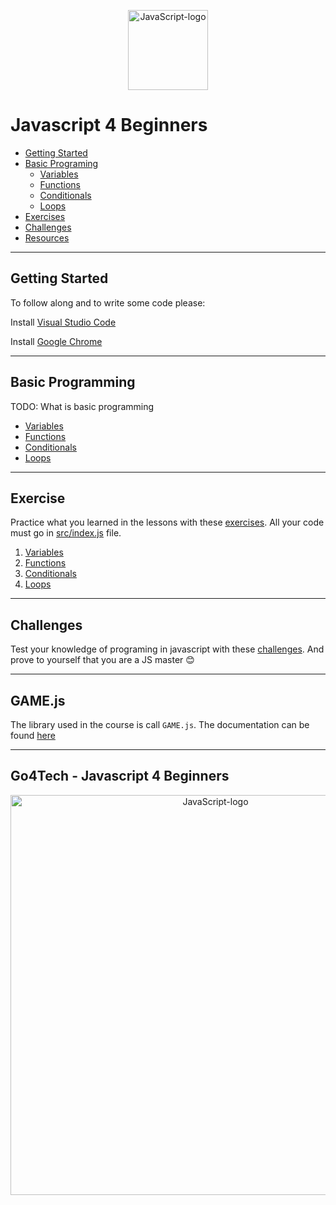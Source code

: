 <p align="center">
<a title="Ramaksoud2000 via Chris Williams [Public domain], via Wikimedia Commons" href="https://commons.wikimedia.org/wiki/File:JavaScript-logo.png"><img width="128" alt="JavaScript-logo" src="https://upload.wikimedia.org/wikipedia/commons/thumb/6/6a/JavaScript-logo.png/128px-JavaScript-logo.png"></a>
</p>

# Javascript 4 Beginners

- [Getting Started](#getting-started)
- [Basic Programing](Lessons/)
  - [Variables](Lessons/1.%20Variables.md)
  - [Functions](Lessons/2.%20Functions.md)
  - [Conditionals](Lessons/3.%20Conditionals.md)
  - [Loops](Lessons/4.%20Loops.md)
- [Exercises](Exercises/)
- [Challenges](Challenges/)
- [Resources](Resurces/)

---

## Getting Started

To follow along and to write some code please:

Install [Visual Studio Code](https://code.visualstudio.com/Download)

Install [Google Chrome](https://www.google.com/chrome/)

---

## Basic Programming

TODO: What is basic programming

  - [Variables](Lessons/1.%20Variables.md)
  - [Functions](Lessons/2.%20Functions.md)
  - [Conditionals](Lessons/3.%20Conditionals.md)
  - [Loops](Lessons/4.%20Loops.md)

---

## Exercise

Practice what you learned in the lessons with these [exercises](Exercises/). All your code must go in [src/index.js](src/index.js) file.

1. [Variables](Exercises/1.%20Variables.md)
2. [Functions](Exercises/2.%20Functions.md)
3. [Conditionals](Exercises/3.%20Conditionals.md)
4. [Loops](Exercises/4.%20Loops.md)

---

## Challenges

Test your knowledge of programing in javascript with these [challenges](Challenges/). And prove to yourself that you are a JS master 😊

---

## GAME.js

The library used in the course is call `GAME.js`. The documentation can be found [here](lib/documentation)

---

## Go4Tech - Javascript 4 Beginners

<p align="center">
<a title="Go4Tech - Javascript 4 Beginners" href="https://vimeo.com/301756824"><img width="640" alt="JavaScript-logo" src="https://i.vimeocdn.com/video/740451786_640.webp"></a>
</p>